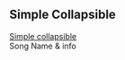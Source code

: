 <html>
<body>
<div class="container">
  <h2>Simple Collapsible</h2>
  <a href="#demo" class="btn btn-info" data-toggle="collapse">Simple collapsible</a>
  <div id="demo" class="collapse">
    Song Name & info
  </div>
</div>
</body>
</html>
